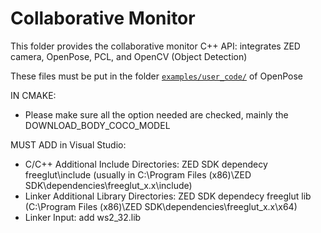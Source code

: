 # Collaborative Monitor
This folder provides the collaborative monitor C++ API: integrates ZED camera, OpenPose, PCL, and OpenCV (Object Detection)

These files must be put in the folder [`examples/user_code/`](https://github.com/CMU-Perceptual-Computing-Lab/openpose/tree/master/examples/user_code) of OpenPose

IN CMAKE:
- Please make sure all the option needed are checked, mainly the DOWNLOAD_BODY_COCO_MODEL 

MUST ADD in Visual Studio:
- C/C++ Additional Include Directories: ZED SDK dependecy freeglut\include (usually in C:\Program Files (x86)\ZED SDK\dependencies\freeglut_x.x\include)
- Linker Additional Library Directories: ZED SDK dependecy freeglut lib (C:\Program Files (x86)\ZED SDK\dependencies\freeglut_x.x\x64)
- Linker Input: add ws2_32.lib
